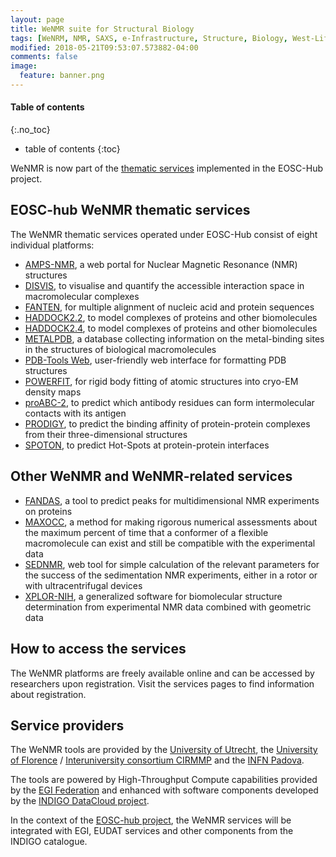 ```yaml
---
layout: page
title: WeNMR suite for Structural Biology
tags: [WeNRM, NMR, SAXS, e-Infrastructure, Structure, Biology, West-Life, EU, EGI, Grid, EOSC]
modified: 2018-05-21T09:53:07.573882-04:00
comments: false
image:
  feature: banner.png
---
```


#### Table of contents
{:.no_toc}
* table of contents
{:toc}


WeNMR is now part of the <a href="https://www.eosc-hub.eu/catalogue/WeNMR%20suite%20for%20Structural%20Biology" target="_blank">thematic services</a> implemented in the EOSC-Hub project.

## EOSC-hub WeNMR thematic services

The WeNMR thematic services operated under EOSC-Hub consist of eight individual platforms:

* <a href="https://py-enmr.cerm.unifi.it/access/index" target="_blank">AMPS-NMR</a>, a web portal for Nuclear Magnetic Resonance (NMR) structures
* <a href="https://wenmr.science.uu.nl/disvis" target="_blank">DISVIS</a>, to visualise and quantify the accessible interaction space in macromolecular complexes
* <a href="http://abs.cerm.unifi.it:8080/" target="_blank">FANTEN</a>, for multiple alignment of nucleic acid and protein sequences
* <a href="https://alcazar.science.uu.nl/enmr/services/HADDOCK2.2/" target="_blank">HADDOCK2.2</a>, to model complexes of proteins and other biomolecules
* <a href="https://wenmr.science.uu.nl/haddock2.4/" target="_blank">HADDOCK2.4</a>, to model complexes of proteins and other biomolecules
* <a href="https://metalpdb.cerm.unifi.it/" target="_blank">METALPDB</a>, a database collecting information on the metal-binding sites in the structures of biological macromolecules
* <a href="https://wenmr.science.uu.nl/pdbtools/" target="_blank">PDB-Tools Web</a>, user-friendly web interface for formatting PDB structures
* <a href="https://alcazar.science.uu.nl/enmr/services/POWERFIT" target="_blank">POWERFIT</a>, for rigid body fitting of atomic structures into cryo-EM density maps
* <a href="https://wenmr.science.uu.nl/proabc2/" target="_blank">proABC-2</a>, to predict which antibody residues can form intermolecular contacts with its antigen
* <a href="https://wenmr.science.uu.nl/prodigy/" target="_blank">PRODIGY</a>, to predict the binding affinity of protein-protein complexes from their three-dimensional structures
* <a href="https://alcazar.science.uu.nl/services/SPOTON" target="_blank">SPOTON</a>, to predict Hot-Spots at protein-protein interfaces


## Other WeNMR and WeNMR-related services


<!-- * <a href="https://https://github.com/haddocking/3D-DART-server" target="_blank">3D-DART</a>, DNA structure modelling tools -->
* <a href="https://alcazar.science.uu.nl/services/FANDAS" target="_blank">FANDAS</a>, a tool to predict peaks for multidimensional NMR experiments on proteins
* <a href="https://py-enmr.cerm.unifi.it/access/index/maxocc" target="_blank">MAXOCC</a>, a method for making rigorous numerical assessments about the maximum percent of time that a conformer of a flexible macromolecule can exist and still be compatible with the experimental data 
* <a href="https://py-enmr.cerm.unifi.it/access/index/sednmr" target="_blank">SEDNMR</a>, web tool for simple calculation of the relevant parameters for the success of the sedimentation NMR experiments, either in a rotor or with ultracentrifugal devices
* <a href="https://py-enmr.cerm.unifi.it/access/index/xplor-nih" target="_blank">XPLOR-NIH</a>, a generalized software for biomolecular structure determination from experimental NMR data combined with geometric data

## How to access the services

The WeNMR platforms are freely available online and can be accessed by researchers upon registration. Visit the services pages to find information about registration.

## Service providers

The WeNMR tools are provided by the <a href="https://www.uu.nl/" target="_blank">University of Utrecht</a>, the <a href="https://www.unifi.it/changelang-eng.html" target="_blank">University of Florence</a> / <a href="https://www.cerm.unifi.it" target="_blank">Interuniversity consortium CIRMMP</a> and the <a href="https://home.infn.it/en/" target="_blank">INFN Padova</a>.

The tools are powered by High-Throughput Compute capabilities provided by the <a href="https://www.egi.eu" target="_blank">EGI Federation</a> and enhanced with software components developed by the <a href="https://www.indigo-datacloud.eu" target="_blank">INDIGO DataCloud project</a>.

In the context of the <a href="https://www.eosc-hub.eu" target="_blank">EOSC-hub project</a>, the WeNMR services will be integrated with EGI, EUDAT services and other components from the INDIGO catalogue.
